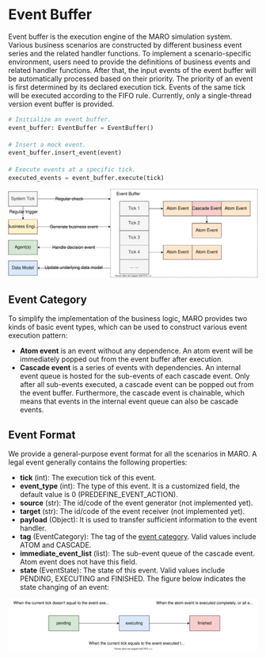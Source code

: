 # Event Buffer

Event buffer is the execution engine of the MARO simulation system. Various
business scenarios are constructed by different business event series and the
related handler functions. To implement a scenario-specific environment, users
need to provide the definitions of business events and related handler functions.
After that, the input events of the event buffer will be automatically processed
based on their priority. The priority of an event is first determined by its
declared execution tick. Events of the same tick will be executed according to
the FIFO rule. Currently, only a single-thread version event buffer is provided.

```python
# Initialize an event buffer.
event_buffer: EventBuffer = EventBuffer()

# Insert a mock event.
event_buffer.insert_event(event)

# Execute events at a specific tick.
executed_events = event_buffer.execute(tick)
```

![Event Buffer](../images/simulator/event_buffer.svg)

## Event Category

To simplify the implementation of the business logic, MARO provides two kinds of
basic event types, which can be used to construct various event execution pattern:

- **Atom event** is an event without any dependence. An atom event will be
immediately popped out from the event buffer after execution.
- **Cascade event** is a series of events with dependencies. An internal event
queue is hosted for the sub-events of each cascade event. Only after all
sub-events executed, a cascade event can be popped out from the event buffer.
Furthermore, the cascade event is chainable, which means that events in the
internal event queue can also be cascade events.

## Event Format

We provide a general-purpose event format for all the scenarios in MARO. A legal
event generally contains the following properties:

- **tick** (int): The execution tick of this event.
- **event_type** (int): The type of this event. It is a customized field, the
default value is 0 (PREDEFINE_EVENT_ACTION).
- **source** (str): The id/code of the event generator (not implemented yet).
- **target** (str): The id/code of the event receiver (not implemented yet).
- **payload** (Object): It is used to transfer sufficient information to the
event handler.
- **tag** (EventCategory): The tag of the [event category](#event-category).
Valid values include ATOM and CASCADE.
- **immediate_event_list** (list): The sub-event queue of the cascade event.
Atom event does not have this field.
- **state** (EventState): The state of this event. Valid values include PENDING,
EXECUTING and FINISHED. The figure below indicates the state changing of an event:

![Event State](../images/simulator/event_state.svg)
